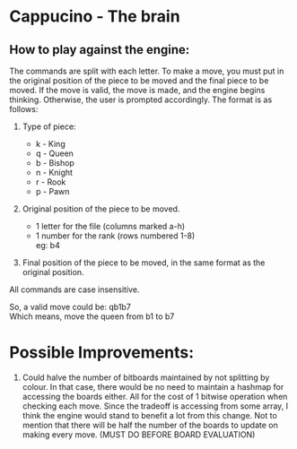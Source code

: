 # Cappucino - The brain

## How to play against the engine:

The commands are split with each letter. To make a move, you must put in the original position of the piece to be moved and the final piece to be moved. If the move is valid, the move is made, and the engine begins thinking. Otherwise, the user is prompted accordingly. The format is as follows:

1. Type of piece:

   - k - King
   - q - Queen
   - b - Bishop
   - n - Knight
   - r - Rook
   - p - Pawn

2. Original position of the piece to be moved.

   - 1 letter for the file (columns marked a-h)
   - 1 number for the rank (rows numbered 1-8)  
     eg: b4

3. Final position of the piece to be moved, in the same format as the original position.

All commands are case insensitive.

So, a valid move could be: qb1b7  
Which means, move the queen from b1 to b7

# Possible Improvements:

1. Could halve the number of bitboards maintained by not splitting by colour. In that case, there would be no need to maintain a hashmap for accessing the boards either. All for the cost of 1 bitwise operation when checking each move. Since the tradeoff is accessing from some array, I think the engine would stand to benefit a lot from this change. Not to mention that there will be half the number of the boards to update on making every move. (MUST DO BEFORE BOARD EVALUATION)
